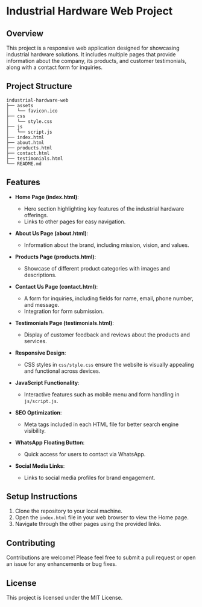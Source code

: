 # Industrial Hardware Web Project

## Overview
This project is a responsive web application designed for showcasing industrial hardware solutions. It includes multiple pages that provide information about the company, its products, and customer testimonials, along with a contact form for inquiries.

## Project Structure
```
industrial-hardware-web
├── assets
│   └── favicon.ico
├── css
│   └── style.css
├── js
│   └── script.js
├── index.html
├── about.html
├── products.html
├── contact.html
├── testimonials.html
└── README.md
```

## Features
- **Home Page (index.html)**: 
  - Hero section highlighting key features of the industrial hardware offerings.
  - Links to other pages for easy navigation.

- **About Us Page (about.html)**: 
  - Information about the brand, including mission, vision, and values.

- **Products Page (products.html)**: 
  - Showcase of different product categories with images and descriptions.

- **Contact Us Page (contact.html)**: 
  - A form for inquiries, including fields for name, email, phone number, and message.
  - Integration for form submission.

- **Testimonials Page (testimonials.html)**: 
  - Display of customer feedback and reviews about the products and services.

- **Responsive Design**: 
  - CSS styles in `css/style.css` ensure the website is visually appealing and functional across devices.

- **JavaScript Functionality**: 
  - Interactive features such as mobile menu and form handling in `js/script.js`.

- **SEO Optimization**: 
  - Meta tags included in each HTML file for better search engine visibility.

- **WhatsApp Floating Button**: 
  - Quick access for users to contact via WhatsApp.

- **Social Media Links**: 
  - Links to social media profiles for brand engagement.

## Setup Instructions
1. Clone the repository to your local machine.
2. Open the `index.html` file in your web browser to view the Home page.
3. Navigate through the other pages using the provided links.

## Contributing
Contributions are welcome! Please feel free to submit a pull request or open an issue for any enhancements or bug fixes.

## License
This project is licensed under the MIT License.